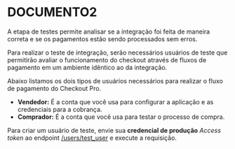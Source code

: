 # DOCUMENTO2
A etapa de testes permite analisar se a integração foi feita de maneira correta e se os pagamentos estão sendo processados sem erros.

Para realizar o teste de integração, serão necessários usuários de teste que permitirão avaliar o funcionamento do checkout através de fluxos de pagamento em um ambiente idêntico ao da integração.

Abaixo listamos os dois tipos de usuários necessários para realizar o fluxo de pagamento do Checkout Pro.

* **Vendedor:** É a conta que você usa para configurar a aplicação e as credenciais para a cobrança.
* **Comprador:** É a conta que você usa para testar o processo de compra.

Para criar um usuário de teste, envie sua **credencial de produção** _Access token_ ao endpoint [/users/test_user](https://www.mercadopago[FAKER][URL][DOMAIN]/developers/pt/reference/test_user/_users_test_user/post) e execute a requisição.
